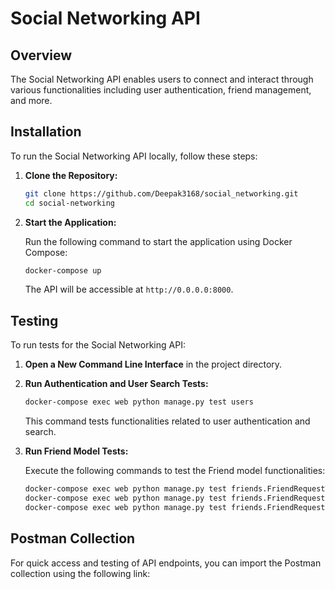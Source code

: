 
# Social Networking API

## Overview

The Social Networking API enables users to connect and interact through various functionalities including user authentication, friend management, and more.

## Installation

To run the Social Networking API locally, follow these steps:

1. **Clone the Repository:**

   ```bash
   git clone https://github.com/Deepak3168/social_networking.git
   cd social-networking
   ```

2. **Start the Application:**

   Run the following command to start the application using Docker Compose:

   ```bash
   docker-compose up
   ```

   The API will be accessible at `http://0.0.0.0:8000`.

## Testing

To run tests for the Social Networking API:

1. **Open a New Command Line Interface** in the project directory.

2. **Run Authentication and User Search Tests:**

   ```bash
   docker-compose exec web python manage.py test users
   ```

   This command tests functionalities related to user authentication and search.

3. **Run Friend Model Tests:**

   Execute the following commands to test the Friend model functionalities:

   ```bash
   docker-compose exec web python manage.py test friends.FriendRequestTests
   docker-compose exec web python manage.py test friends.FriendRequestsTests
   docker-compose exec web python manage.py test friends.FriendRequestRateLimitTests
   ```

## Postman Collection

For quick access and testing of API endpoints, you can import the Postman collection using the following link:


